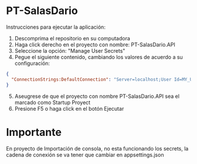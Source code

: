 # PT-SalasDario

Instrucciones para ejecutar la aplicación: 
1) Descomprima el repositorio en su computadora
2) Haga click derecho en el proyecto con nombre: PT-SalasDario.API
3) Seleccione la opción: "Manage User Secrets"
4) Pegue el siguiente contenido, cambiando los valores de acuerdo a su configuración:
```json
{
  "ConnectionStrings:DefaultConnection": "Server=localhost;User Id=MY_USER;Database=MY_DB;Password=MY_PASSWORD;Connection Timeout=1000000"
}
```
5) Aseugrese de que el proyecto con nombre PT-SalasDario.API sea el marcado como Startup Proyect
6) Presione F5 o haga click en el botón Ejecutar

# Importante

En proyecto de Importación de consola, no esta funcionando los secrets, la cadena de conexión se va tener que cambiar en appsettings.json

